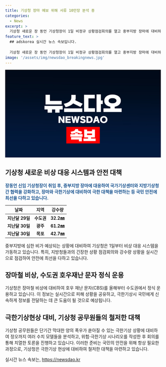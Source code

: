 ```yaml
---
title: 기상청 장마 예보 위해 서류 10만장 분석 중
categories:
  - News
excerpt: >
  기상청 새로운 장 동언 기상청장이 1일 비정규 상황점검회의를 열고 중부지방 장마에 대비하는 모습이 화제다. 국가기상위성센터, 지방기상청 등 전국 기상 정보를 실시간으로 점검하고 대비하는 모습이 담겨 있다. 한편, 기상청은 극한 기상에 대한 대비도 철저히 하고 있으며, 지방 예보관들의 예보에 대한 토론과 신뢰도 문제에 대한 이야기도 포함되어 있다. 임원들은 국민의 안전을 위해 최선을 다할 것이라는 메시지를 전달하고 있다.
feature_text: >
  ## adskorea 실시간 뉴스 속보입니다.

  기상청 새로운 장 동언 기상청장이 1일 비정규 상황점검회의를 열고 중부지방 장마에 대비하는 모습이 화제다. 국가기상위성센터, 지방기상청 등 전국 기상 정보를 실시간으로 점검하고 대비하는 모습이 담겨 있다. 한편, 기상청은 극한 기상에 대한 대비도 철저히 하고 있으며, 지방 예보관들의 예보에 대한 토론과 신뢰도 문제에 대한 이야기도 포함되어 있다. 임원들은 국민의 안전을 위해 최선을 다할 것이라는 메시지를 전달하고 있다.
image: '/assets/img/newsdao_breakingnews.jpg'
---
```


<p><img src="/assets/img/newsdao_breakingnews.jpg" alt="adskorea 속보" /></p>

<h2 data-ke-size="size26">기상청 새로운 비상 대응 시스템과 안전 대책</h2>

<p data-ke-size="size16"><b><span style="color: #1a5490;">장동언 신임 기상청장이 취임 후, 중부지방 장마에 대응하여 국가기상센터와 지방기상청 간 협력을 강화하고, 장마와 극한기상에 대비하여 극한 대책을 마련하는 등 국민 안전에 최선을 다하고 있습니다.</span></b></p>

<table>
    <thead>
        <tr>
            <th><b>날짜</b></th>
            <th><b>지역</b></th>
            <th><b>강수량</b></th>
        </tr>
    </thead>
    <tbody>
        <tr>
            <td style="text-align: center; height: 17px;"><b>지난달 29일</b></td>
            <td style="text-align: center; height: 17px;"><b>수도권</b></td>
            <td style="text-align: center; height: 17px;"><b>32.2㎜</b></td>
        </tr>
        <tr>
            <td style="text-align: center; height: 17px;"><b>지난달 30일</b></td>
            <td style="text-align: center; height: 17px;"><b>광주</b></td>
            <td style="text-align: center; height: 17px;"><b>61.2㎜</b></td>
        </tr>
        <tr>
            <td style="text-align: center; height: 17px;"><b>지난달 30일</b></td>
            <td style="text-align: center; height: 17px;"><b>목포</b></td>
            <td style="text-align: center; height: 17px;"><b>42.7㎜</b></td>
        </tr>
    </tbody>
</table>

<p data-ke-size="size16">중부지방에 심한 비가 예상되는 상황에 대비하여 기상청은 1일부터 비상 대응 시스템을 가동하고 있습니다. 특히, 지방청들과의 긴장한 상황 점검회의와 강수량 상황을 실시간으로 점검하여 안전에 최선을 다하고 있습니다.</p>

<h2 data-ke-size="size26">장마철 비상, 수도권 호우재난 문자 정식 운용</h2>

<p data-ke-size="size16">기상청은 장마철 비상에 대비하여 호우 재난 문자(CBS)를 올해부터 수도권에서 정식 운용하고 있습니다. 이 정보는 실시간으로 피해 상황을 공유하고, 극한기상시 국민에게 신속하게 정보를 전달하는 데 큰 도움이 될 것으로 예상됩니다.</p>

<h2 data-ke-size="size26">극한기상현상 대비, 기상청 공무원들의 철저한 대책</h2>

<p data-ke-size="size16">기상청 공무원들은 단기간 막대한 양의 폭우가 쏟아질 수 있는 극한기상 상황에 대비하여 정오까지 여러 수치 모델들을 분석하고, 위험·극한기상 시나리오를 작성한 후 회의를 통해 치열한 토론을 진행하고 있습니다. 이러한 준비는 국민의 안전을 위해 항상 필요한 과정으로, 기상청은 극한기상 현상에 대비하여 철저한 대책을 마련하고 있습니다.</p>
실시간 뉴스 속보는, <a href="https://newsdao.kr" rel="dofollow">https://newsdao.kr</a>


